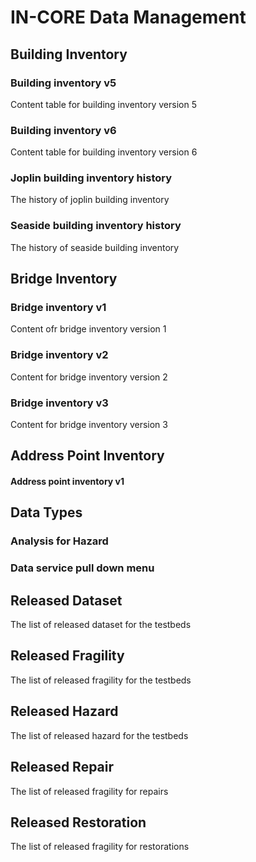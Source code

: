 # IN-CORE Data Management

## Building Inventory
### Building inventory v5
Content table for building inventory version 5
### Building inventory v6
Content table for building inventory version 6
### Joplin building inventory history
The history of joplin building inventory
### Seaside building inventory history
The history of seaside building inventory

## Bridge Inventory
### Bridge inventory v1
Content ofr bridge inventory version 1
### Bridge inventory v2
Content for bridge inventory version 2
### Bridge inventory v3
Content for bridge inventory version 3

## Address Point Inventory
#### Address point inventory v1

## Data Types
### Analysis for Hazard
### Data service pull down menu

## Released Dataset
The list of released dataset for the testbeds

## Released Fragility
The list of released fragility for the testbeds

## Released Hazard
The list of released hazard for the testbeds

## Released Repair
The list of released fragility for repairs

## Released Restoration
The list of released fragility for restorations